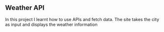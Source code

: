 ## Weather API

In this project I learnt how to use APIs and fetch data. The site takes the city as input and displays the weather information
